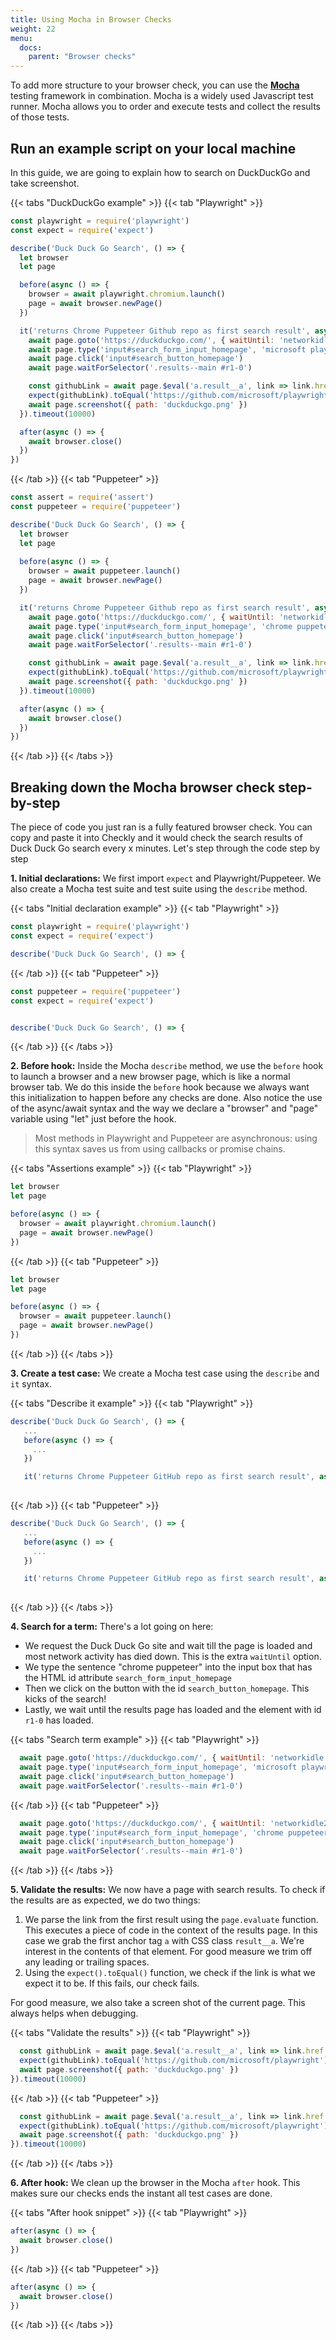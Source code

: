 ```yaml
---
title: Using Mocha in Browser Checks
weight: 22
menu:
  docs:
    parent: "Browser checks"
---
```


To add more structure to your browser check, you can use the **[Mocha](https://mochajs.org/)** testing framework in 
combination. Mocha is a widely used Javascript test runner. Mocha allows you to order and execute tests and collect 
the results of those tests.
 
## Run an example script on your local machine
 
 In this guide, we are going to explain how to search on DuckDuckGo and take screenshot.
 
 {{< tabs "DuckDuckGo example" >}}
 {{< tab "Playwright" >}}
 ```js
 const playwright = require('playwright')
 const expect = require('expect')
 
 describe('Duck Duck Go Search', () => {
   let browser
   let page

   before(async () => {
     browser = await playwright.chromium.launch()
     page = await browser.newPage()
   })
 
   it('returns Chrome Puppeteer Github repo as first search result', async () => {
     await page.goto('https://duckduckgo.com/', { waitUntil: 'networkidle' })
     await page.type('input#search_form_input_homepage', 'microsoft playwright', { delay: 50 })
     await page.click('input#search_button_homepage')
     await page.waitForSelector('.results--main #r1-0')
 
     const githubLink = await page.$eval('a.result__a', link => link.href.trim())
     expect(githubLink).toEqual('https://github.com/microsoft/playwright')
     await page.screenshot({ path: 'duckduckgo.png' })
   }).timeout(10000)
 
   after(async () => {
     await browser.close()
   })
 })
 ```
{{< /tab >}}
 {{< tab "Puppeteer" >}}
 ```js
 const assert = require('assert')
 const puppeteer = require('puppeteer')
 
 describe('Duck Duck Go Search', () => {
   let browser
   let page
   
   before(async () => {
     browser = await puppeteer.launch()
     page = await browser.newPage()
   })
 
   it('returns Chrome Puppeteer Github repo as first search result', async () => {
     await page.goto('https://duckduckgo.com/', { waitUntil: 'networkidle2' })
     await page.type('input#search_form_input_homepage', 'chrome puppeteer', { delay: 50 })
     await page.click('input#search_button_homepage')
     await page.waitForSelector('.results--main #r1-0')
 
     const githubLink = await page.$eval('a.result__a', link => link.href.trim())
     expect(githubLink).toEqual('https://github.com/microsoft/playwright')
     await page.screenshot({ path: 'duckduckgo.png' })
   }).timeout(10000)
 
   after(async () => {
     await browser.close()
   })
 })      
 ```
 {{< /tab >}}
 {{< /tabs >}}
 
## Breaking down the Mocha browser check step-by-step
 
 The piece of code you just ran is a fully featured browser check. You can copy and paste it into Checkly and it would 
 check the search results of Duck Duck Go search every x minutes.
 Let's step through the code step by step
 
 **1. Initial declarations:** We first import `expect` and Playwright/Puppeteer. We also create a Mocha test suite and test suite using the `describe` method.
 
 {{< tabs "Initial declaration example" >}}
 {{< tab "Playwright" >}}
 ```js
const playwright = require('playwright')
const expect = require('expect')

 describe('Duck Duck Go Search', () => {
 ```
{{< /tab >}}
 {{< tab "Puppeteer" >}}
 ```js
const puppeteer = require('puppeteer')
const expect = require('expect')


 describe('Duck Duck Go Search', () => {
 ```
 {{< /tab >}}
 {{< /tabs >}}
 
 **2. Before hook:** Inside the Mocha `describe` method, we use the `before` hook to launch a browser and a new browser page, which is like a normal browser tab. We do this inside the `before` hook because we always want this initialization to happen before any checks are done.
 Also notice the use of the async/await syntax and the way we declare a "browser" and "page" variable
 using "let" just before the hook.
 
 > Most methods in Playwright and Puppeteer are asynchronous: using this syntax saves us from using callbacks or promise chains.
 
 {{< tabs "Assertions example" >}}
 {{< tab "Playwright" >}}
 ```js
 let browser
 let page
 
 before(async () => {
   browser = await playwright.chromium.launch()
   page = await browser.newPage()
 })
 ```
{{< /tab >}}
 {{< tab "Puppeteer" >}}
 ```js
 let browser
 let page
 
 before(async () => {
   browser = await puppeteer.launch()
   page = await browser.newPage()
 })
 ```
 {{< /tab >}}
 {{< /tabs >}}
 
 **3. Create a test case:** We create a Mocha test case using the `describe` and `it` syntax.
 
 {{< tabs "Describe it example" >}}
 {{< tab "Playwright" >}}
 ```js
 describe('Duck Duck Go Search', () => {
    ...
    before(async () => {
      ...
    })
 
    it('returns Chrome Puppeteer GitHub repo as first search result', async () => {
  
 ```
{{< /tab >}}
 {{< tab "Puppeteer" >}}
 ```js
 describe('Duck Duck Go Search', () => {
    ...
    before(async () => {
      ...
    })
 
    it('returns Chrome Puppeteer GitHub repo as first search result', async () => {
  
 ```
 {{< /tab >}}
 {{< /tabs >}}

 **4. Search for a term:** There's a lot going on here:
 
 - We request the Duck Duck Go site and wait till the page is loaded and most network activity has died down. This is the 
 extra `waitUntil` option.
 - We type the sentence "chrome puppeteer" into the input box that has the HTML id attribute `search_form_input_homepage`
 - Then we click on the button with the id `search_button_homepage`. This kicks of the search!
 - Lastly, we wait until the results page has loaded and the element with id `r1-0` has loaded.
  
  {{< tabs "Search term example" >}}
  {{< tab "Playwright" >}}
  ```js
    await page.goto('https://duckduckgo.com/', { waitUntil: 'networkidle' })
    await page.type('input#search_form_input_homepage', 'microsoft playwright', { delay: 50 })
    await page.click('input#search_button_homepage')
    await page.waitForSelector('.results--main #r1-0')
  ```
{{< /tab >}}
  {{< tab "Puppeteer" >}}
  ```js
    await page.goto('https://duckduckgo.com/', { waitUntil: 'networkidle2' })
    await page.type('input#search_form_input_homepage', 'chrome puppeteer', { delay: 50 })
    await page.click('input#search_button_homepage')
    await page.waitForSelector('.results--main #r1-0')
  ```
  {{< /tab >}}
  {{< /tabs >}}
 
 **5. Validate the results:** We now have a page with search results. To check if the results are as expected, we do two
 things:
 
 1. We parse the link from the first result using the `page.evaluate` function. This executes a piece of code in the context
 of the results page. In this case we grab the first anchor tag `a` with CSS class `result__a`. We're interest in the contents
 of that element. For good measure we trim off any leading or trailing spaces.
 2. Using the `expect().toEqual()` function, we check if the link is what we expect it to be. If this fails, our check fails.
 
 For good measure, we also take a screen shot of the current page. This always helps when debugging. 
 
  {{< tabs "Validate the results" >}}
  {{< tab "Playwright" >}}
  ```js
    const githubLink = await page.$eval('a.result__a', link => link.href.trim())
    expect(githubLink).toEqual('https://github.com/microsoft/playwright')
    await page.screenshot({ path: 'duckduckgo.png' })
  }).timeout(10000)
  ```
{{< /tab >}}
  {{< tab "Puppeteer" >}}
  ```js
    const githubLink = await page.$eval('a.result__a', link => link.href.trim())
    expect(githubLink).toEqual('https://github.com/microsoft/playwright')
    await page.screenshot({ path: 'duckduckgo.png' })
  }).timeout(10000)
  ```
  {{< /tab >}}
  {{< /tabs >}}
 
 **6. After hook:** We clean up the browser in the Mocha `after` hook. This makes sure our checks ends the instant all test
 cases are done.
 
  {{< tabs "After hook snippet" >}}
  {{< tab "Playwright" >}}
  ```js
  after(async () => {
    await browser.close()
  })
  ```
{{< /tab >}}
  {{< tab "Puppeteer" >}}
  ```js
  after(async () => {
    await browser.close()
  })
  ```
  {{< /tab >}}
  {{< /tabs >}}
